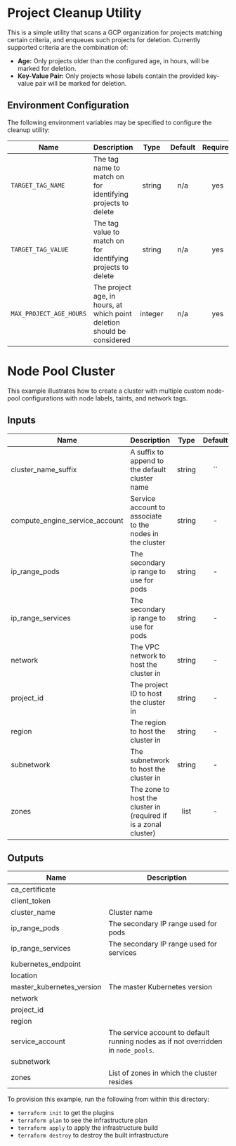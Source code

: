 # Project Cleanup Utility

This is a simple utility that scans a GCP organization for projects matching certain criteria, and enqueues such projects for deletion. Currently supported criteria are the combination of:

- **Age:** Only projects older than the configured age, in hours, will be marked for deletion.
- **Key-Value Pair:** Only projects whose labels contain the provided key-value pair will be marked for deletion.

## Environment Configuration

The following environment variables may be specified to configure the cleanup utility:

| Name | Description | Type | Default | Required |
|------|-------------|:----:|:-----:|:-----:|
| `TARGET_TAG_NAME` | The tag name to match on for identifying projects to delete | string | n/a | yes |
| `TARGET_TAG_VALUE` | The tag value to match on for identifying projects to delete | string | n/a | yes |
| `MAX_PROJECT_AGE_HOURS` | The project age, in hours, at which point deletion should be considered | integer | n/a | yes |
# Node Pool Cluster

This example illustrates how to create a cluster with multiple custom node-pool configurations with node labels, taints, and network tags.

[^]: (autogen_docs_start)


## Inputs

| Name | Description | Type | Default | Required |
|------|-------------|:----:|:-----:|:-----:|
| cluster_name_suffix | A suffix to append to the default cluster name | string | `` | no |
| compute_engine_service_account | Service account to associate to the nodes in the cluster | string | - | yes |
| ip_range_pods | The secondary ip range to use for pods | string | - | yes |
| ip_range_services | The secondary ip range to use for pods | string | - | yes |
| network | The VPC network to host the cluster in | string | - | yes |
| project_id | The project ID to host the cluster in | string | - | yes |
| region | The region to host the cluster in | string | - | yes |
| subnetwork | The subnetwork to host the cluster in | string | - | yes |
| zones | The zone to host the cluster in (required if is a zonal cluster) | list | - | yes |

## Outputs

| Name | Description |
|------|-------------|
| ca_certificate |  |
| client_token |  |
| cluster_name | Cluster name |
| ip_range_pods | The secondary IP range used for pods |
| ip_range_services | The secondary IP range used for services |
| kubernetes_endpoint |  |
| location |  |
| master_kubernetes_version | The master Kubernetes version |
| network |  |
| project_id |  |
| region |  |
| service_account | The service account to default running nodes as if not overridden in `node_pools`. |
| subnetwork |  |
| zones | List of zones in which the cluster resides |

[^]: (autogen_docs_end)

To provision this example, run the following from within this directory:
- `terraform init` to get the plugins
- `terraform plan` to see the infrastructure plan
- `terraform apply` to apply the infrastructure build
- `terraform destroy` to destroy the built infrastructure
